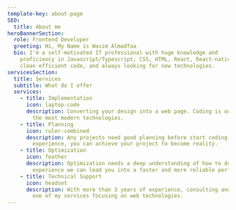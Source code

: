 ```yaml
---
template-key: about-page
SEO:
  title: About me
heroBannerSection:
  role: Frontend Developer
  greeting: Hi, My Name is Wasim Almadfaa
  bio: I'm a self-motivated IT professional with huge knowledge and
    proficiency in Javascript/Typescript, CSS, HTML, React, React-native. I like
    clean efficient code, and always looking for new technologies.
servicesSection:
  title: Services
  subtitle: What do I offer
  services:
    - title: Implementation
      icon: laptop-code
      description: Converting your design into a web page. Coding is our duty by using
        the most modern technologies.
    - title: Planning
      icon: ruler-combined
      description: Any projects need good planning before start coding and by using my
        experience, you can achieve your project to become reality.
    - title: Optimization
      icon: feather
      description: Optimization needs a deep understanding of how to do it. Using my
        experience we can lead you into a faster and more reliable performance.
    - title: Technical Support
      icon: headset
      description: With more than 3 years of experience, consulting and training are
        one of my services focusing on web technologies.
---
```

